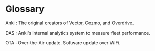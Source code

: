 # Glossary

Anki
: The original creators of Vector, Cozmo, and Overdrive.

DAS
: Anki's internal analytics system to measure fleet performance.

OTA
: Over-the-Air update. Software update over WiFi.
